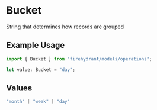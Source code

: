 # Bucket

String that determines how records are grouped

## Example Usage

```typescript
import { Bucket } from "firehydrant/models/operations";

let value: Bucket = "day";
```

## Values

```typescript
"month" | "week" | "day"
```